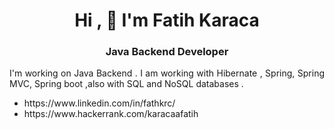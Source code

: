 

<h1 align= "center"> Hi , 👋 I'm Fatih Karaca </h1>

<h3 align="center">Java Backend Developer</h3>

<p align="justify"> I'm working on Java Backend . I am working with Hibernate , Spring, Spring MVC, Spring boot ,also with SQL and NoSQL databases .</p>

<ul>
   <li> https://www.linkedin.com/in/fathkrc/ </b></li>
   <li> https://www.hackerrank.com/karacaafatih </b></li>
</ul>
   
